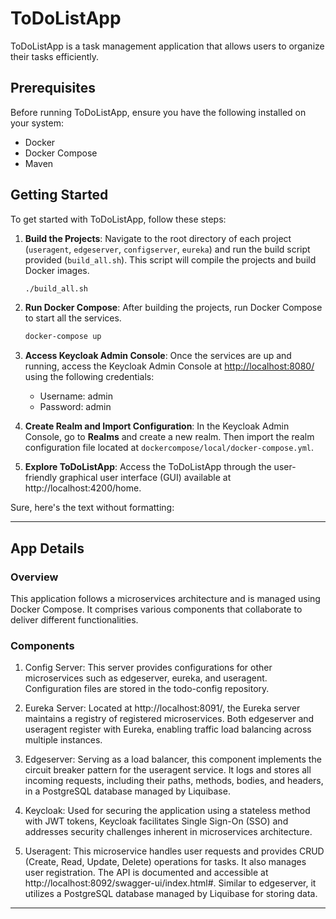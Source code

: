# ToDoListApp

ToDoListApp is a task management application that allows users to organize their tasks efficiently.

## Prerequisites

Before running ToDoListApp, ensure you have the following installed on your system:

- Docker
- Docker Compose
- Maven

## Getting Started

To get started with ToDoListApp, follow these steps:

1. **Build the Projects**: Navigate to the root directory of each project (`useragent`, `edgeserver`, `configserver`, `eureka`) and run the build script provided (`build_all.sh`). This script will compile the projects and build Docker images.

    ```bash
    ./build_all.sh
    ```

2. **Run Docker Compose**: After building the projects, run Docker Compose to start all the services.

    ```bash
    docker-compose up
    ```

3. **Access Keycloak Admin Console**: Once the services are up and running, access the Keycloak Admin Console at [http://localhost:8080/](http://localhost:8080/) using the following credentials:
    - Username: admin
    - Password: admin

4. **Create Realm and Import Configuration**: In the Keycloak Admin Console, go to **Realms** and create a new realm. Then import the realm configuration file located at `dockercompose/local/docker-compose.yml`.

5. **Explore ToDoListApp**: Access the ToDoListApp through the user-friendly graphical user interface (GUI) available at http://localhost:4200/home.

Sure, here's the text without formatting:

---

## App Details

### Overview
This application follows a microservices architecture and is managed using Docker Compose. It comprises various components that collaborate to deliver different functionalities.

### Components
1. Config Server: This server provides configurations for other microservices such as edgeserver, eureka, and useragent. Configuration files are stored in the todo-config repository.

2. Eureka Server: Located at http://localhost:8091/, the Eureka server maintains a registry of registered microservices. Both edgeserver and useragent register with Eureka, enabling traffic load balancing across multiple instances.

3. Edgeserver: Serving as a load balancer, this component implements the circuit breaker pattern for the useragent service. It logs and stores all incoming requests, including their paths, methods, bodies, and headers, in a PostgreSQL database managed by Liquibase.

4. Keycloak: Used for securing the application using a stateless method with JWT tokens, Keycloak facilitates Single Sign-On (SSO) and addresses security challenges inherent in microservices architecture.

5. Useragent: This microservice handles user requests and provides CRUD (Create, Read, Update, Delete) operations for tasks. It also manages user registration. The API is documented and accessible at http://localhost:8092/swagger-ui/index.html#. Similar to edgeserver, it utilizes a PostgreSQL database managed by Liquibase for storing data.

---
